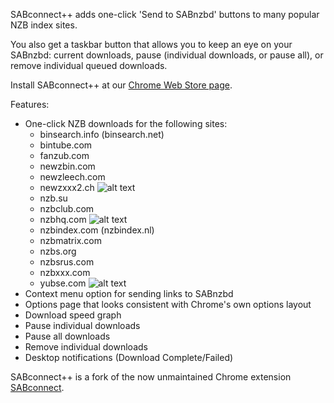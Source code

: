 SABconnect++ adds one-click 'Send to SABnzbd' buttons to many popular NZB index sites.

You also get a taskbar button that allows you to keep an eye on your SABnzbd: current downloads, pause (individual downloads, or pause all), or remove individual queued downloads.

Install SABconnect++ at our [Chrome Web Store page](https://chrome.google.com/webstore/detail/okphadhbbjadcifjplhifajfacbkkbod).

Features:

  * One-click NZB downloads for the following sites:
    * binsearch.info (binsearch.net)
    * bintube.com
    * fanzub.com
    * newzbin.com
    * newzleech.com
    * newzxxx2.ch ![alt text](http://i52.tinypic.com/15nlzid.png "NEW")
    * nzb.su
    * nzbclub.com
    * nzbhq.com ![alt text](http://i52.tinypic.com/15nlzid.png "NEW")
    * nzbindex.com (nzbindex.nl)
    * nzbmatrix.com
    * nzbs.org
    * nzbsrus.com
    * nzbxxx.com
    * yubse.com ![alt text](http://i52.tinypic.com/15nlzid.png "NEW")
  * Context menu option for sending links to SABnzbd
  * Options page that looks consistent with Chrome's own options layout
  * Download speed graph
  * Pause individual downloads
  * Pause all downloads
  * Remove individual downloads
  * Desktop notifications (Download Complete/Failed)

SABconnect++ is a fork of the now unmaintained Chrome extension [SABconnect](http://code.google.com/p/sabconnect/).